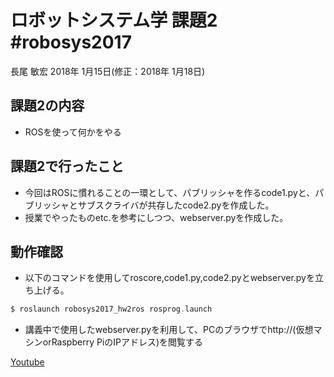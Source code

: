 # ロボットシステム学 課題2 #robosys2017
長尾 敏宏
2018年 1月15日(修正：2018年 1月18日)
## 課題2の内容
* ROSを使って何かをやる

## 課題2で行ったこと
* 今回はROSに慣れることの一環として、パブリッシャを作るcode1.pyと、パブリッシャとサブスクライバが共存したcode2.pyを作成した。
* 授業でやったものetc.を参考にしつつ、webserver.pyを作成した。

## 動作確認
* 以下のコマンドを使用してroscore,code1.py,code2.pyとwebserver.pyを立ち上げる。
```c
$ roslaunch robosys2017_hw2ros rosprog.launch
```

* 講義中で使用したwebserver.pyを利用して、PCのブラウザでhttp://(仮想マシンorRaspberry PiのIPアドレス)を閲覧する

[Youtube](https://www.youtube.com/watch?v=ChsXssXpmfw)
